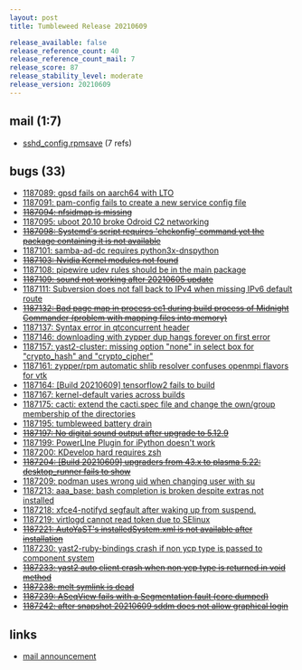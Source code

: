 ```yaml
---
layout: post
title: Tumbleweed Release 20210609

release_available: false
release_reference_count: 40
release_reference_count_mail: 7
release_score: 87
release_stability_level: moderate
release_version: 20210609
---
```


## mail (1:7)

- [sshd_config.rpmsave](https://lists.opensuse.org/archives/list/factory@lists.opensuse.org/thread/IVOMXRRD24EEJSD4K635J662FMGYHKE6) (7 refs)

## bugs (33)

<!--more-->

- [1187089: gpsd fails on aarch64 with LTO](https://bugzilla.opensuse.org/show_bug.cgi?id=1187089)
- [1187091: pam-config fails to create a new service config file](https://bugzilla.opensuse.org/show_bug.cgi?id=1187091)
- ~~[1187094: nfsidmap is missing](https://bugzilla.opensuse.org/show_bug.cgi?id=1187094)~~
- [1187095: uboot 20.10 broke Odroid C2 networking](https://bugzilla.opensuse.org/show_bug.cgi?id=1187095)
- ~~[1187098: Systemd's script requires 'chckonfig' command yet the package containing it is not available](https://bugzilla.opensuse.org/show_bug.cgi?id=1187098)~~
- [1187101: samba-ad-dc requires python3x-dnspython](https://bugzilla.opensuse.org/show_bug.cgi?id=1187101)
- ~~[1187103: Nvidia Kernel modules not found](https://bugzilla.opensuse.org/show_bug.cgi?id=1187103)~~
- [1187108: pipewire udev rules should be in the main package](https://bugzilla.opensuse.org/show_bug.cgi?id=1187108)
- ~~[1187109: sound not working after 20210605 update](https://bugzilla.opensuse.org/show_bug.cgi?id=1187109)~~
- [1187111: Subversion does not fall back to IPv4 when missing IPv6 default route](https://bugzilla.opensuse.org/show_bug.cgi?id=1187111)
- ~~[1187132: Bad page map in process cc1 during build process of Midnight Commander (problem with mapping files into memory)](https://bugzilla.opensuse.org/show_bug.cgi?id=1187132)~~
- [1187137: Syntax error in qtconcurrent header](https://bugzilla.opensuse.org/show_bug.cgi?id=1187137)
- [1187146: downloading with zypper dup hangs forever on first error](https://bugzilla.opensuse.org/show_bug.cgi?id=1187146)
- [1187157: yast2-cluster: missing option "none" in select box for "crypto_hash" and "crypto_cipher"](https://bugzilla.opensuse.org/show_bug.cgi?id=1187157)
- [1187161: zypper/rpm automatic shlib resolver confuses openmpi flavors for vtk](https://bugzilla.opensuse.org/show_bug.cgi?id=1187161)
- [1187164: \[Build 20210609\] tensorflow2 fails to build](https://bugzilla.opensuse.org/show_bug.cgi?id=1187164)
- [1187167: kernel-default varies across builds](https://bugzilla.opensuse.org/show_bug.cgi?id=1187167)
- [1187175: cacti: extend the cacti.spec file and change the own/group membership of the directories](https://bugzilla.opensuse.org/show_bug.cgi?id=1187175)
- [1187195: tumbleweed battery drain](https://bugzilla.opensuse.org/show_bug.cgi?id=1187195)
- ~~[1187197: No digital sound output after upgrade to 5.12.9](https://bugzilla.opensuse.org/show_bug.cgi?id=1187197)~~
- [1187199: PowerLIne Plugin for iPython doesn't work](https://bugzilla.opensuse.org/show_bug.cgi?id=1187199)
- [1187200: KDevelop hard requires zsh](https://bugzilla.opensuse.org/show_bug.cgi?id=1187200)
- ~~[1187204: \[Build 20210609\] upgraders from 43.x to plasma 5.22: desktop_runner fails to show](https://bugzilla.opensuse.org/show_bug.cgi?id=1187204)~~
- [1187209: podman uses wrong uid when changing user with su](https://bugzilla.opensuse.org/show_bug.cgi?id=1187209)
- [1187213: aaa_base: bash completion is broken despite extras not installed](https://bugzilla.opensuse.org/show_bug.cgi?id=1187213)
- [1187218: xfce4-notifyd segfault after waking up from suspend.](https://bugzilla.opensuse.org/show_bug.cgi?id=1187218)
- [1187219: virtlogd cannot read token due to SElinux](https://bugzilla.opensuse.org/show_bug.cgi?id=1187219)
- ~~[1187221: AutoYaST's installedSystem.xml is not available after installation](https://bugzilla.opensuse.org/show_bug.cgi?id=1187221)~~
- [1187230: yast2-ruby-bindings crash if non ycp type is passed to component system](https://bugzilla.opensuse.org/show_bug.cgi?id=1187230)
- ~~[1187233: yast2 auto client crash when non ycp type is returned in void method](https://bugzilla.opensuse.org/show_bug.cgi?id=1187233)~~
- ~~[1187238: melt symlink is dead](https://bugzilla.opensuse.org/show_bug.cgi?id=1187238)~~
- ~~[1187239: ASeqView fails with a Segmentation fault (core dumped)](https://bugzilla.opensuse.org/show_bug.cgi?id=1187239)~~
- ~~[1187242: after snapshot 20210609 sddm does not allow graphical login](https://bugzilla.opensuse.org/show_bug.cgi?id=1187242)~~



## links

- [mail announcement](https://lists.opensuse.org/archives/list/factory@lists.opensuse.org/thread/2PS6DTGQZWYIJ6SHEJ5ADLIUXHF4O3JS)
